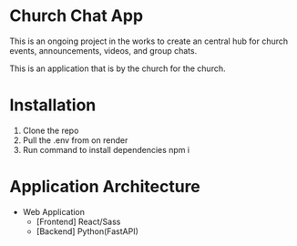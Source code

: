 # Church Chat App

This is an ongoing project in the works to create an central hub for church events, announcements, videos, and group chats.

This is an application that is by the church for the church.

# Installation

1. Clone the repo
2. Pull the .env from on render
3. Run command to install dependencies
    npm i
# Application Architecture

- Web Application
    - [Frontend] React/Sass
    - [Backend] Python(FastAPI)
